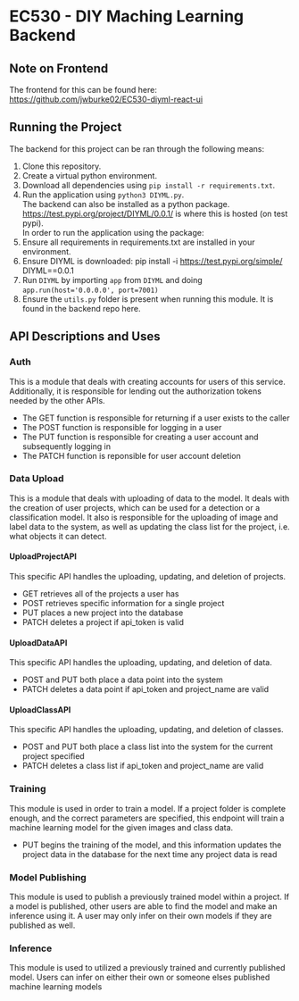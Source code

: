# EC530 - DIY Maching Learning Backend
## Note on Frontend
The frontend for this can be found here: https://github.com/jwburke02/EC530-diyml-react-ui
## Running the Project
The backend for this project can be ran through the following means:
1. Clone this repository.
2. Create a virtual python environment.
3. Download all dependencies using `pip install -r requirements.txt`.
4. Run the application using `python3 DIYML.py`.  
The backend can also be installed as a python package. https://test.pypi.org/project/DIYML/0.0.1/ is where this is hosted (on test pypi).  
In order to run the application using the package:
1. Ensure all requirements in requirements.txt are installed in your environment.
2. Ensure DIYML is downloaded: pip install -i https://test.pypi.org/simple/ DIYML==0.0.1
3. Run `DIYML` by importing `app` from `DIYML` and doing `app.run(host='0.0.0.0', port=7001)`
4. Ensure the `utils.py` folder is present when running this module. It is found in the backend repo here.
## API Descriptions and Uses
### Auth
This is a module that deals with creating accounts for users of this service. Additionally, it is responsible for lending out the authorization tokens needed by the other APIs.
- The GET function is responsible for returning if a user exists to the caller
- The POST function is responsible for logging in a user
- The PUT function is responsible for creating a user account and subsequently logging in
- The PATCH function is reponsible for user account deletion
### Data Upload
This is a module that deals with uploading of data to the model. It deals with the creation of user projects, which can be used for a detection or a classification model. It also is responsible for the uploading of image and label data to the system, as well as updating the class list for the project, i.e. what objects it can detect.
#### UploadProjectAPI
This specific API handles the uploading, updating, and deletion of projects.
- GET retrieves all of the projects a user has
- POST retrieves specific information for a single project
- PUT places a new project into the database
- PATCH deletes a project if api_token is valid
#### UploadDataAPI
This specific API handles the uploading, updating, and deletion of data.
- POST and PUT both place a data point into the system
- PATCH deletes a data point if api_token and project_name are valid
#### UploadClassAPI
This specific API handles the uploading, updating, and deletion of classes.
- POST and PUT both place a class list into the system for the current project specified
- PATCH deletes a class list if api_token and project_name are valid
### Training
This module is used in order to train a model. If a project folder is complete enough, and the correct parameters are specified, this endpoint will train a machine learning model for the given images and class data.
- PUT begins the training of the model, and this information updates the project data in the database for the next time any project data is read
### Model Publishing
This module is used to publish a previously trained model within a project.
If a model is published, other users are able to find the model and make an inference using it. A user may only infer on their own models if they are published as well.
### Inference
This module is used to utilized a previously trained and currently published model. Users can infer on either their own or someone elses published machine learning models
